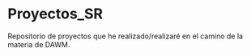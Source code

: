 # Proyectos_SR
Repositorio de proyectos que he realizado/realizaré en el camino de la materia de DAWM.

